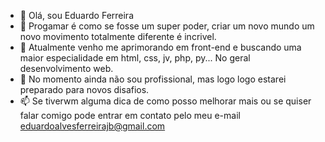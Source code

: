 - 👋 Olá, sou Eduardo Ferreira
- 👀 Progamar é como se fosse um super poder, criar um novo mundo um novo movimento totalmente diferente é incrivel.
- 🌱 Atualmente venho me aprimorando em front-end e buscando uma maior especialidade em html, css, jv, php, py... No geral desenvolvimento web.
- 💞️ No momento ainda não sou profissional, mas logo logo estarei preparado para novos disafios.
- 📫 Se tiverwm alguma dica de como posso melhorar mais ou se quiser falar comigo pode entrar em contato pelo meu e-mail eduardoalvesferreirajb@gmail.com

<!---
Eduardo333ferreira/Eduardo333ferreira is a ✨ special ✨ repository because its `README.md` (this file) appears on your GitHub profile.
You can click the Preview link to take a look at your changes.
--->
